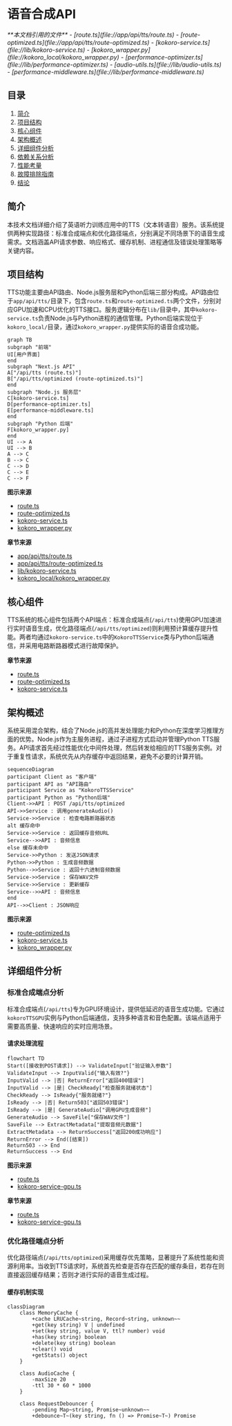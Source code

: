 
# 语音合成API

<cite>
**本文档引用的文件**   
- [route.ts](file://app/api/tts/route.ts)
- [route-optimized.ts](file://app/api/tts/route-optimized.ts)
- [kokoro-service.ts](file://lib/kokoro-service.ts)
- [kokoro_wrapper.py](file://kokoro_local/kokoro_wrapper.py)
- [performance-optimizer.ts](file://lib/performance-optimizer.ts)
- [audio-utils.ts](file://lib/audio-utils.ts)
- [performance-middleware.ts](file://lib/performance-middleware.ts)
</cite>

## 目录
1. [简介](#简介)
2. [项目结构](#项目结构)
3. [核心组件](#核心组件)
4. [架构概述](#架构概述)
5. [详细组件分析](#详细组件分析)
6. [依赖关系分析](#依赖关系分析)
7. [性能考量](#性能考量)
8. [故障排除指南](#故障排除指南)
9. [结论](#结论)

## 简介
本技术文档详细介绍了英语听力训练应用中的TTS（文本转语音）服务。该系统提供两种实现路径：标准合成端点和优化路径端点，分别满足不同场景下的语音生成需求。文档涵盖API请求参数、响应格式、缓存机制、进程通信及错误处理策略等关键内容。

## 项目结构
TTS功能主要由API路由、Node.js服务层和Python后端三部分构成。API路由位于`app/api/tts/`目录下，包含`route.ts`和`route-optimized.ts`两个文件，分别对应GPU加速和CPU优化的TTS接口。服务逻辑分布在`lib/`目录中，其中`kokoro-service.ts`负责Node.js与Python进程的通信管理。Python后端实现位于`kokoro_local/`目录，通过`kokoro_wrapper.py`提供实际的语音合成功能。

```mermaid
graph TB
subgraph "前端"
UI[用户界面]
end
subgraph "Next.js API"
A["/api/tts (route.ts)"]
B["/api/tts/optimized (route-optimized.ts)"]
end
subgraph "Node.js 服务层"
C[kokoro-service.ts]
D[performance-optimizer.ts]
E[performance-middleware.ts]
end
subgraph "Python 后端"
F[kokoro_wrapper.py]
end
UI --> A
UI --> B
A --> C
B --> C
C --> D
C --> E
C --> F
```

**图示来源**
- [route.ts](file://app/api/tts/route.ts#L1-L85)
- [route-optimized.ts](file://app/api/tts/route-optimized.ts#L1-L122)
- [kokoro-service.ts](file://lib/kokoro-service.ts#L1-L583)
- [kokoro_wrapper.py](file://kokoro_local/kokoro_wrapper.py#L1-L587)

**章节来源**
- [app/api/tts/route.ts](file://app/api/tts/route.ts#L1-L85)
- [app/api/tts/route-optimized.ts](file://app/api/tts/route-optimized.ts#L1-L122)
- [lib/kokoro-service.ts](file://lib/kokoro-service.ts#L1-L583)
- [kokoro_local/kokoro_wrapper.py](file://kokoro_local/kokoro_wrapper.py#L1-L587)

## 核心组件
TTS系统的核心组件包括两个API端点：标准合成端点(`/api/tts`)使用GPU加速进行实时语音生成，优化路径端点(`/api/tts/optimized`)则利用预计算缓存提升性能。两者均通过`kokoro-service.ts`中的`KokoroTTSService`类与Python后端通信，并采用电路断路器模式进行故障保护。

**章节来源**
- [route.ts](file://app/api/tts/route.ts#L1-L85)
- [route-optimized.ts](file://app/api/tts/route-optimized.ts#L1-L122)
- [kokoro-service.ts](file://lib/kokoro-service.ts#L1-L583)

## 架构概述
系统采用混合架构，结合了Node.js的高并发处理能力和Python在深度学习推理方面的优势。Node.js作为主服务进程，通过子进程方式启动并管理Python TTS服务。API请求首先经过性能优化中间件处理，然后转发给相应的TTS服务实例。对于重复性请求，系统优先从内存缓存中返回结果，避免不必要的计算开销。

```mermaid
sequenceDiagram
participant Client as "客户端"
participant API as "API路由"
participant Service as "KokoroTTSService"
participant Python as "Python后端"
Client->>API : POST /api/tts/optimized
API->>Service : 调用generateAudio()
Service->>Service : 检查电路断路器状态
alt 缓存命中
Service->>Service : 返回缓存音频URL
Service-->>API : 音频信息
else 缓存未命中
Service->>Python : 发送JSON请求
Python->>Python : 生成音频数据
Python-->>Service : 返回十六进制音频数据
Service->>Service : 保存WAV文件
Service->>Service : 更新缓存
Service-->>API : 音频信息
end
API-->>Client : JSON响应
```

**图示来源**
- [route-optimized.ts](file://app/api/tts/route-optimized.ts#L1-L122)
- [kokoro-service.ts](file://lib/kokoro-service.ts#L1-L583)
- [kokoro_wrapper.py](file://kokoro_local/kokoro_wrapper.py#L1-L587)

## 详细组件分析

### 标准合成端点分析
标准合成端点(`/api/tts`)专为GPU环境设计，提供低延迟的语音生成功能。它通过`kokoroTTSGPU`实例与Python后端通信，支持多种语言和音色配置。该端点适用于需要高质量、快速响应的实时应用场景。

#### 请求处理流程
```mermaid
flowchart TD
Start([接收到POST请求]) --> ValidateInput["验证输入参数"]
ValidateInput --> InputValid{"输入有效?"}
InputValid --> |否| ReturnError["返回400错误"]
InputValid --> |是| CheckReady["检查服务就绪状态"]
CheckReady --> IsReady{"服务就绪?"}
IsReady --> |否| Return503["返回503错误"]
IsReady --> |是| GenerateAudio["调用GPU生成音频"]
GenerateAudio --> SaveFile["保存WAV文件"]
SaveFile --> ExtractMetadata["提取音频元数据"]
ExtractMetadata --> ReturnSuccess["返回200成功响应"]
ReturnError --> End([结束])
Return503 --> End
ReturnSuccess --> End
```

**图示来源**
- [route.ts](file://app/api/tts/route.ts#L1-L85)
- [kokoro-service-gpu.ts](file://lib/kokoro-service-gpu.ts#L131-L518)

**章节来源**
- [route.ts](file://app/api/tts/route.ts#L1-L85)
- [kokoro-service-gpu.ts](file://lib/kokoro-service-gpu.ts#L131-L518)

### 优化路径端点分析
优化路径端点(`/api/tts/optimized`)采用缓存优先策略，显著提升了系统性能和资源利用率。当收到TTS请求时，系统首先检查是否存在匹配的缓存条目，若存在则直接返回缓存结果；否则才进行实际的语音生成过程。

#### 缓存机制实现
```mermaid
classDiagram
    class MemoryCache {
        +cache LRUCache~string, Record~string, unknown~~
        +get(key string) V | undefined
        +set(key string, value V, ttl? number) void
        +has(key string) boolean
        +delete(key string) boolean
        +clear() void
        +getStats() object
    }
    
    class AudioCache {
        -maxSize 20
        -ttl 30 * 60 * 1000
    }
    
    class RequestDebouncer {
        -pending Map~string, Promise~unknown~~
        +debounce~T~(key string, fn () => Promise~T~) Promise